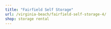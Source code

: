 ```yaml
---
title: "Fairfield Self Storage"
url: /virginia-beach/fairfield-self-storage-4/
shop: storage rental
---
```

